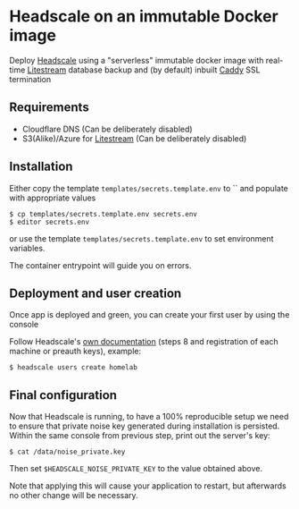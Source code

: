 # Headscale on an immutable Docker image

Deploy [Headscale][headscale] using a "serverless" immutable docker image with real-time [Litestream][litestream] database backup and (by default) inbuilt [Caddy][caddy] SSL termination

## Requirements

* Cloudflare DNS (Can be deliberately disabled)
* S3(Alike)/Azure for [Litestream][litestream] (Can be deliberately disabled)

## Installation

Either copy the template `templates/secrets.template.env` to `` and populate with appropriate values

```console
$ cp templates/secrets.template.env secrets.env
$ editor secrets.env
```

or use the template `templates/secrets.template.env` to set environment variables.

The container entrypoint will guide you on errors.

## Deployment and user creation

Once app is deployed and green, you can create your first user by using the console

Follow Headscale's [own documentation][headscale-usage] (steps 8 and registration of each machine or preauth keys), example:

```console
$ headscale users create homelab
```

## Final configuration

Now that Headscale is running, to have a 100% reproducible setup we need to ensure that private noise key generated during installation is persisted. Within the same console from previous step, print out the server's key:

```console
$ cat /data/noise_private.key
```

Then set `$HEADSCALE_NOISE_PRIVATE_KEY` to the value obtained above.

Note that applying this will cause your application to restart, but afterwards no other change will be necessary.

[headscale]: https://github.com/juanfont/headscale
[litestream]: https://litestream.io/
[headscale-usage]: https://github.com/juanfont/headscale/blob/main/docs/running-headscale-linux.md#configure-and-run-headscale
[caddy]: https://caddyserver.com/
